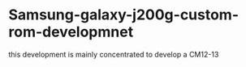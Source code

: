# Samsung-galaxy-j200g-custom-rom-developmnet
this development is mainly concentrated to develop a CM12-13 
